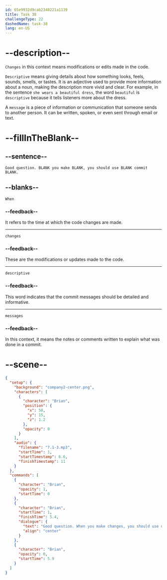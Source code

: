 ```yaml
---
id: 65e9932d9cab2348221a1139
title: Task 38
challengeType: 22
dashedName: task-38
lang: en-US
---
```


<!-- (Audio) Brian: Good question. When you make changes, you should use descriptive commit messages. -->

# --description--

`Changes` in this context means modifications or edits made in the code.

`Descriptive` means giving details about how something looks, feels, sounds, smells, or tastes. It is an adjective used to provide more information about a noun, making the description more vivid and clear. For example, in the sentence `she wears a beautiful dress`, the word `beautiful` is `descriptive` because it tells listeners more about the dress.

A `message` is a piece of information or communication that someone sends to another person. It can be written, spoken, or even sent through email or text.

# --fillInTheBlank--

## --sentence--

`Good question. BLANK you make BLANK, you should use BLANK commit BLANK.`

## --blanks--

`When`

### --feedback--

It refers to the time at which the code changes are made.

---

`changes`

### --feedback--

These are the modifications or updates made to the code.

---

`descriptive`

### --feedback--

This word indicates that the commit messages should be detailed and informative.

---

`messages`

### --feedback--

In this context, it means the notes or comments written to explain what was done in a commit.

# --scene--

```json
{
  "setup": {
    "background": "company2-center.png",
    "characters": [
      {
        "character": "Brian",
        "position": {
          "x": 50,
          "y": 15,
          "z": 1.2
        },
        "opacity": 0
      }
    ],
    "audio": {
      "filename": "7.1-3.mp3",
      "startTime": 1,
      "startTimestamp": 6.6,
      "finishTimestamp": 11
    }
  },
  "commands": [
    {
      "character": "Brian",
      "opacity": 1,
      "startTime": 0
    },
    {
      "character": "Brian",
      "startTime": 1,
      "finishTime": 5.4,
      "dialogue": {
        "text": "Good question. When you make changes, you should use descriptive commit messages.",
        "align": "center"
      }
    },
    {
      "character": "Brian",
      "opacity": 0,
      "startTime": 5.9
    }
  ]
}
```
